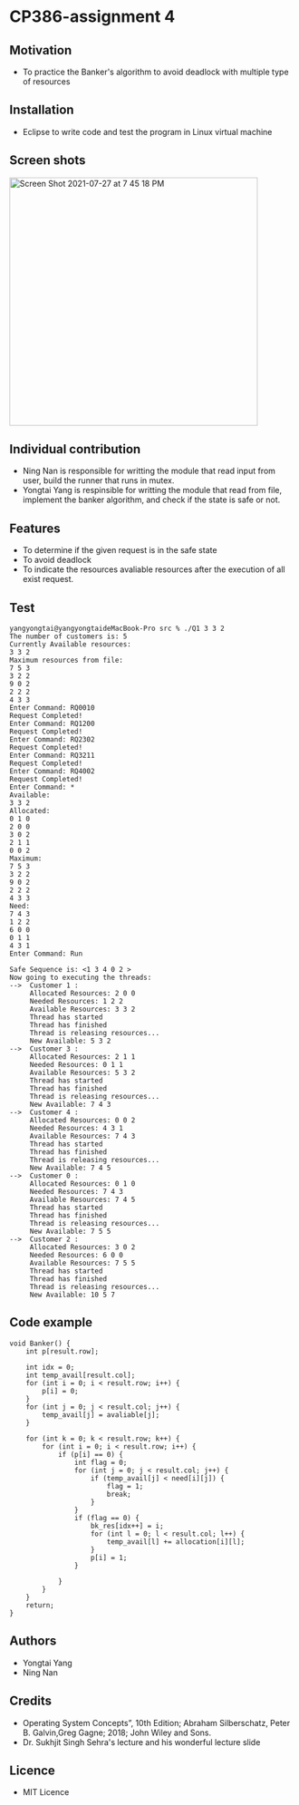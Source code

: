 # CP386-assignment 4
## Motivation
- To practice the Banker's algorithm to avoid deadlock with multiple type of resources
## Installation
- Eclipse to write code and test the program in Linux virtual machine
## Screen shots
<img width="438" alt="Screen Shot 2021-07-27 at 7 45 18 PM" src="https://user-images.githubusercontent.com/87817568/127242744-542cc851-818e-4380-b428-0f25f3ffcc04.png">

## Individual contribution
- Ning Nan is responsible for writting the module that read input from user, build the runner that runs in mutex.
- Yongtai Yang is respinsible for writting the module that read from file, implement the banker algorithm, and check if the state is safe or not.
## Features
- To determine if the given request is in the safe state
- To avoid deadlock
- To indicate the resources avaliable resources after the execution of all exist request.
## Test
	yangyongtai@yangyongtaideMacBook-Pro src % ./Q1 3 3 2           
	The number of customers is: 5 
	Currently Available resources:
	3 3 2 
	Maximum resources from file:
	7 5 3 
	3 2 2 
	9 0 2 
	2 2 2 
	4 3 3 
	Enter Command: RQ0010
	Request Completed!
	Enter Command: RQ1200
	Request Completed!
	Enter Command: RQ2302
	Request Completed!
	Enter Command: RQ3211
	Request Completed!
	Enter Command: RQ4002
	Request Completed!
	Enter Command: *
	Available:
	3 3 2 
	Allocated:
	0 1 0 
	2 0 0 
	3 0 2 
	2 1 1 
	0 0 2 
	Maximum:
	7 5 3 
	3 2 2 
	9 0 2 
	2 2 2 
	4 3 3 
	Need:
	7 4 3 
	1 2 2 
	6 0 0 
	0 1 1 
	4 3 1 
	Enter Command: Run

	Safe Sequence is: <1 3 4 0 2 >
	Now going to executing the threads: 
	-->  Customer 1 :
		 Allocated Resources: 2 0 0 
		 Needed Resources: 1 2 2 
		 Available Resources: 3 3 2 
		 Thread has started
		 Thread has finished
		 Thread is releasing resources...
		 New Available: 5 3 2 
	-->  Customer 3 :
		 Allocated Resources: 2 1 1 
		 Needed Resources: 0 1 1 
		 Available Resources: 5 3 2 
		 Thread has started
		 Thread has finished
		 Thread is releasing resources...
		 New Available: 7 4 3 
	-->  Customer 4 :
		 Allocated Resources: 0 0 2 
		 Needed Resources: 4 3 1 
		 Available Resources: 7 4 3 
		 Thread has started
		 Thread has finished
		 Thread is releasing resources...
		 New Available: 7 4 5 
	-->  Customer 0 :
		 Allocated Resources: 0 1 0 
		 Needed Resources: 7 4 3 
		 Available Resources: 7 4 5 
		 Thread has started
		 Thread has finished
		 Thread is releasing resources...
		 New Available: 7 5 5 
	-->  Customer 2 :
		 Allocated Resources: 3 0 2 
		 Needed Resources: 6 0 0 
		 Available Resources: 7 5 5 
		 Thread has started
		 Thread has finished
		 Thread is releasing resources...
		 New Available: 10 5 7 
## Code example

	void Banker() {
		int p[result.row];
		
		int idx = 0;
		int temp_avail[result.col];
		for (int i = 0; i < result.row; i++) {
			p[i] = 0;
		}
		for (int j = 0; j < result.col; j++) {
			temp_avail[j] = avaliable[j];
		}

		for (int k = 0; k < result.row; k++) {
			for (int i = 0; i < result.row; i++) {
				if (p[i] == 0) {
					int flag = 0;
					for (int j = 0; j < result.col; j++) {
						if (temp_avail[j] < need[i][j]) {
							flag = 1;
							break;
						}
					}
					if (flag == 0) {
						bk_res[idx++] = i;
						for (int l = 0; l < result.col; l++) {
							temp_avail[l] += allocation[i][l];
						}
						p[i] = 1;
					}

				}
			}
		}
		return;
	}

## Authors
- Yongtai Yang
- Ning Nan
## Credits
- Operating System Concepts”, 10th Edition; Abraham Silberschatz, Peter B.  Galvin,Greg Gagne; 2018; John Wiley and Sons.
- Dr. Sukhjit Singh Sehra's lecture and his wonderful lecture slide
## Licence
- MIT Licence

